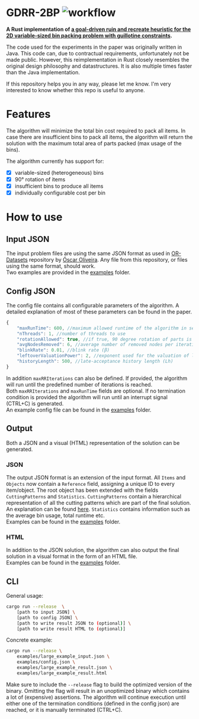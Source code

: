 # GDRR-2BP ![workflow](https://github.com/JeroenGar/gdrr-2bp/actions/workflows/rust.yml/badge.svg)

**A Rust implementation of [a goal-driven ruin and recreate heuristic for the 2D variable-sized bin packing problem with guillotine constraints]( https://www.sciencedirect.com/science/article/abs/pii/S0377221721009826).**

The code used for the experiments in the paper was originally written in Java.
This code can, due to contractual requirements, unfortunately not be made public.
However, this reimplementation in Rust closely resembles the original design philosophy and datastructures.
It is also multiple times faster than the Java implementation.

If this repository helps you in any way, please let me know. 
I'm very interested to know whether this repo is useful to anyone.

# Features

The algorithm will minimize the total bin cost required to pack all items.
In case there are insufficient bins to pack all items, the algorithm will return the solution with the maximum total area of parts packed (max usage of the bins).

The algorithm currently has support for:
- [x] variable-sized (heterogeneous) bins
- [x] 90° rotation of items
- [x] insufficient bins to produce all items
- [x] individually configurable cost per bin

# How to use

## Input JSON

The input problem files are using the same JSON format as used in [OR-Datasets](https://github.com/Oscar-Oliveira/OR-Datasets/tree/master/Cutting-and-Packing/2D) repository by [
Óscar Oliveira](https://github.com/Oscar-Oliveira).
Any file from this repository, or files using the same format, should work.  
Two examples are provided in the [examples](examples/) folder.

## Config JSON

The config file contains all configurable parameters of the algorithm.
A detailed explanation of most of these parameters can be found in the paper.

```javascript
{
    "maxRunTime": 600, //maximum allowed runtime of the algorithm in seconds
    "nThreads": 1, //number of threads to use
    "rotationAllowed": true, //if true, 90 degree rotation of parts is allowed (2BP|R|G), false otherwise (2BP|O|G)
    "avgNodesRemoved": 6, //average number of removed nodes per iteration (μ)
    "blinkRate": 0.01, //blink rate (β)
    "leftoverValuationPower": 2, //exponent used for the valuation of leftover nodes (α)
    "historyLength": 500, //late-acceptance history length (Lh)
}
```
In addition `maxRRIterations` can also be defined. 
If provided, the algorithm will run until the predefined number of iterations is reached.   
Both `maxRRIterations` and `maxRunTime` fields are optional. 
If no termination condition is provided the algorithm will run until an interrupt signal (CTRL+C) is generated.  
An example config file can be found in the [examples](examples/) folder.

## Output
Both a JSON and a visual (HTML) representation of the solution can be generated. 

### JSON

The output JSON format is an extension of the input format. 
All `Items` and `Objects` now contain a `Reference` field, assigning a unique ID to every item/object. 
The root object has been extended with the fields `CuttingPatterns` and `Statistics`. 
`CuttingPatterns` contain a hierarchical representation of all the cutting patterns which are part of the final solution. 
An explanation can be found [here](doc/Solution_Files_Documentation_GDRR.pdf). 
`Statistics` contains information such as the average bin usage, total runtime etc.  
Examples can be found in the [examples](examples/) folder.

### HTML

In addition to the JSON solution, the algorithm can also output the final solution in a visual format in the form of an HTML file.  
Examples can be found in the [examples](examples/) folder.

## CLI

General usage:
```bash
cargo run --release  \
    [path to input JSON] \
    [path to config JSON] \
    [path to write result JSON to (optional)] \
    [path to write result HTML to (optional)]
```
Concrete example:
```bash
cargo run --release \
    examples/large_example_input.json \
    examples/config.json \
    examples/large_example_result.json \
    examples/large_example_result.html
```

Make sure to include the `--release` flag to build the optimized version of the binary. 
Omitting the flag will result in an unoptimized binary which contains a lot of (expensive) assertions. 
The algorithm will continue execution until either one of the termination conditions (defined in the config json) are reached, or it is manually terminated (CTRL+C). 

